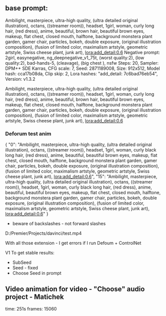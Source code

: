 
## base prompt:

Ambilight, masterpiece, ultra-high quality, (ultra detailed original illustration), octans, ((streamer room)), headset, 1girl, woman, curly long hair, (red dress), anime, beautiful, brown hair, beautiful brown eyes, makeup, flat chest, closed mouth, halftone, background monstera plant garden, gamer chair, particles, bokeh, double exposure, (original illustration composition), (fusion of limited color, maximalism artstyle, geometric artstyle, Swiss cheese plant, junk art), <lora:add_detail:0.6> 
Negative prompt: 2girl, easynegative, ng_deepnegative_v1_75t, (worst quality:2), (low quality:2), bad-hands-5, (cleavage), (big chest ), nsfw
Steps: 20, Sampler: DPM++ SDE Karras, CFG scale: 7, Seed: 2871189008, Size: 912x512, Model hash: cca17b08da, Clip skip: 2, Lora hashes: "add_detail: 7c6bad76eb54", Version: v1.3.2



Ambilight, masterpiece, ultra-high quality, (ultra detailed original illustration), octans, ((streamer room)), headset, 1girl, woman, curly long hair, (red dress), anime, beautiful, brown hair, beautiful brown eyes, makeup, flat chest, closed mouth, halftone, background monstera plant garden, gamer chair, particles, bokeh, double exposure, (original illustration composition), (fusion of limited color, maximalism artstyle, geometric artstyle, Swiss cheese plant, junk art), <lora:add_detail:0.6> 

### Deforum test anim

{
    "0": "Ambilight, masterpiece, ultra-high quality, (ultra detailed original illustration), octans, ((streamer room)), headset, 1girl, woman, curly black long hair, (red dress), anime, beautiful, beautiful brown eyes, makeup, flat chest, closed mouth, halftone, background monstera plant garden, gamer chair, particles, bokeh, double exposure, (original illustration composition), (fusion of limited color, maximalism artstyle, geometric artstyle, Swiss cheese plant, junk art), <lora:add_detail:0.6>",
    "15": "Ambilight, masterpiece, ultra-high quality, (ultra detailed original illustration), octans, ((streamer room)), headset, 1girl, woman, curly black long hair, (red dress), anime, beautiful, beautiful brown eyes, makeup, flat chest, closed mouth, halftone, background monstera plant garden, gamer chair, particles, bokeh, double exposure, (original illustration composition), (fusion of limited color, maximalism artstyle, geometric artstyle, Swiss cheese plant, junk art), <lora:add_detail:0.6>"
}

- beware of backslashes - not forward slashes

D:/Premier/Projects/davinci/test.mp4

With all those extension - I get errors if I run Defoum + ControlNet

V1
To get stable results:
- SubSeed
- Seed - fixed
- Choose Seed in prompt


## Video animation for video - "Choose" audio project - Matichek

time: 251s
frames: 15060
